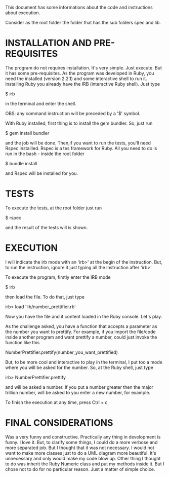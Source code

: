 This document has some informations about the code and instructions about
execution.

Consider as the root folder the folder that has the sub folders spec and lib.


# INSTALLATION AND PRE-REQUISITES

The program do not requires installation. It's very simple. Just execute. But it
has some pre-requisites. As the program was developed in Ruby, you need the
installed (version 2.2.1) and some interactive shell to run it. Installing Ruby
you already have the IRB (interactive Ruby shell). Just type

$ irb

in the terminal and enter the shell.

OBS: any command instruction will be preceded by a '$' symbol.

With Ruby installed, first thing is to install the gem bundler. So, just run

$ gem install bundler

and the job will be done. Then,if you want to run the tests, you'll need Rspec
installled. Rspec is a tes framework for Ruby. All you need to do is run in the
bash - inside the root folder

$ bundle install

and Rspec will be installed for you.


# TESTS

To execute the tests, at the root folder just run

$ rspec

and the result of the tests will is shown.


# EXECUTION

I will indicate the irb mode with an 'irb>' at the begin of the instruction.
But, to run the instruction, ignore it just typing all the instruction after
'irb>'.

To execute the program, firstly enter the IRB mode

$ irb

then load the file. To do that, just type

irb> load 'lib/number_prettifier.rb'

Now you have the file and it content loaded in the Ruby console. Let's play.

As the challenge asked, you have a function that accepts a parameter as the
number you want to prettify. For example, if you import the file/code inside
another program and want prettify a number, could just invoke the function like
this

NumberPrettifier.prettify(number_you_want_prettified)

But, to be more cool and interactive to play in the terminal, I put too a mode
where you will be asked for the number. So, at the Ruby shell, just type

irb> NumberPrettifier.prettify

and will be asked a number. If you put a number greater then the major trillion
number, will be asked to you enter a new number, for example.

To finish the execution at any time, press Ctrl + c


# FINAL CONSIDERATIONS

Was a very funny and constructive. Practically any thing in development is
funny. I love it. But, to clarify some things, I could do a more verbose and
more separated job. But I thought that it was not necessary. I would not want
to make more classes just to do a UML diagram more beautiful. It's unnecessary
and only would make my code blow up. Other thing I thought to do was inherit
the Ruby Numeric class and put my methods inside it. But I chose not to do for
no particular reason. Just a matter of simple choice.
